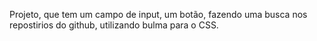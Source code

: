 Projeto, que tem um campo de input, um botão, fazendo uma busca nos repostirios do github, utilizando bulma para o CSS.